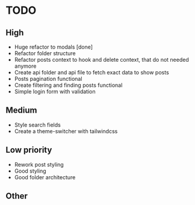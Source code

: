# TODO

## High

- Huge refactor to modals [done]
- Refactor folder structure
- Refactor posts context to hook and delete context, that do not needed anymore
- Create api folder and api file to fetch exact data to show posts
- Posts pagination functional
- Create filtering and finding posts functional
- Simple login form with validation

## Medium

- Style search fields
- Create a theme-switcher with tailwindcss

## Low priority

- Rework post styling
- Good styling
- Good folder architecture

## Other
